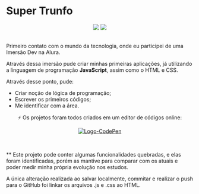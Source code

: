 <html>
 <body>
  <h1>Super Trunfo</h1>
  <div align="center">
   <img src="https://img.shields.io/github/last-commit/m-4morim/super-trunfo?logo=git"/>
   <img src="https://img.shields.io/badge/status-completed-brightgreen"/>
  </div><br>
  <p>Primeiro contato com o mundo da tecnologia, onde eu participei de uma Imersão Dev na Alura.</p>
  <p>Através dessa imersão pude criar minhas primeiras aplicações, já utilizando a linguagem de programação <strong>JavaScript</strong>, assim como o HTML e CSS.</p>
  <div>
   <p>Através desse ponto, pude:</p>
   <ul>
     <li>Criar noção de lógica de programação;</li>
     <li>Escrever os primeiros códigos;</li>
     <li>Me identificar com a área.</li>
   </ul>
  </div>
  <div align="center">
   <p>⚡ Os projetos foram todos criados em um editor de códigos online:</p>
   <a href="https://codepen.io/MarcosAmorim">
    <img alt="Logo-CodePen" src="https://img.shields.io/badge/Codepen-000000?style=for-the-badge&logo=codepen&logoColor=white" />
   </a>
  </div><br>
 </body>

##
 <footer>
  <p>** Este projeto pode conter algumas funcionalidades quebradas, e elas foram identificadas, porém as mantive para comparar com os atuais e poder medir minha própria evolução nos estudos.</p>
  <p>A única alteração realizada ao salvar localmente, commitar e realizar o push para o GitHub foi linkar os arquivos .js e .css ao HTML.</p>
 </footer>
</html>

